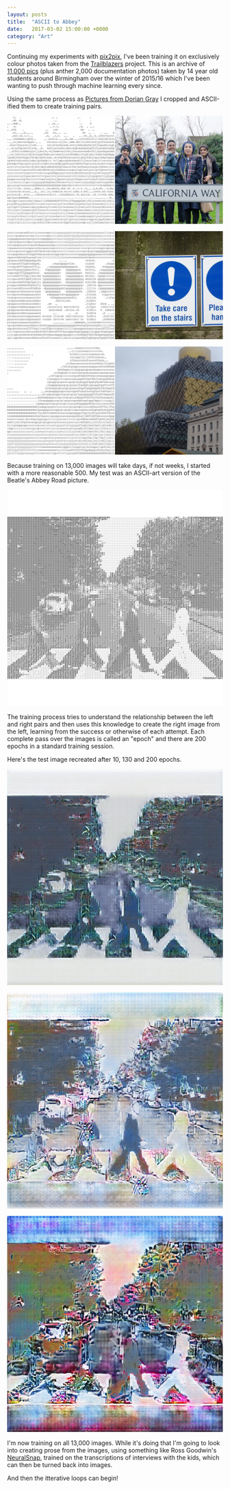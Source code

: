 ```yaml
---
layout: posts
title:  "ASCII to Abbey"
date:   2017-03-02 15:00:00 +0000
category: "Art"
---
```


Continuing my experiments with [pix2pix](https://github.com/phillipi/pix2pix), I've been training it on exclusively colour photos taken from the [Trailblazers](http://www.stanscafe.co.uk/trailblazers.html) project. This is an archive of [11,000 pics](https://www.flickr.com/photos/bhamtrailblazers/albums) (plus anther 2,000 documentation photos) taken by 14 year old students around Birmingham over the winter of 2015/16 which I've been wanting to push through machine learning every since. 

Using the same process as [Pictures from Dorian Gray](http://blog.peteashton.com/art/2017/02/24/pictures_dorian_gray/) I cropped and ASCII-ified them to create training pairs. 

![](/images/00112.jpg)

![](/images/00285.jpg)

![](/images/00498.jpg)

Because training on 13,000 images will take days, if not weeks, I started with a more reasonable 500. My test was an ASCII-art version of the Beatle's Abbey Road picture. 

![](/images/abbey3-a.jpg)

The training process tries to understand the relationship between the left and right pairs and then uses this knowledge to create the right image from the left, learning from the success or otherwise of each attempt. Each complete pass over the images is called an "epoch" and there are 200 epochs in a standard training session. 

Here's the test image recreated after 10, 130 and 200 epochs. 

![](/images/abbey3-early.jpg)

![](/images/abbey3-mid.jpg)

![](/images/abbey3-final.jpg)

I'm now training on all 13,000 images. While it's doing that I'm going to look into creating prose from the images, using something like Ross Goodwin's [NeuralSnap](https://github.com/rossgoodwin/neuralsnap), trained on the transcriptions of interviews with the kids, which can then be turned back into images. 

And then the itterative loops can begin! 
